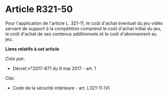 # Article R321-50

Pour l'application de l'article L. 321-11, le coût d'achat éventuel du jeu vidéo servant de support à la compétition comprend
le coût d'achat initial du jeu, le coût d'achat de ses contenus additionnels et le coût d'abonnement au jeu.

**Liens relatifs à cet article**

_Créé par_:

  - Décret n°2017-871 du 9 mai 2017 - art. 1

_Cite_:

  - Code de la sécurité intérieure - art. L321-11 (V)

